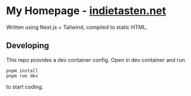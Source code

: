 # My Homepage - [indietasten.net](https://indietasten.net)

Written using Next.js + Tailwind, compiled to static HTML.

## Developing

This repo provides a dev container config. Open in dev container and run

    pnpm install
    pnpm run dev

to start coding.